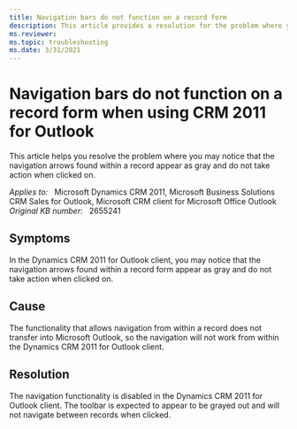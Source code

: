 ```yaml
---
title: Navigation bars do not function on a record form
description: This article provides a resolution for the problem where you may notice that the navigation arrows found within a record appear as gray and do not take action when clicked on.
ms.reviewer: 
ms.topic: troubleshooting
ms.date: 3/31/2021
---
```

# Navigation bars do not function on a record form when using CRM 2011 for Outlook

This article helps you resolve the problem where you may notice that the navigation arrows found within a record appear as gray and do not take action when clicked on.

_Applies to:_ &nbsp; Microsoft Dynamics CRM 2011, Microsoft Business Solutions CRM Sales for Outlook, Microsoft CRM client for Microsoft Office Outlook  
_Original KB number:_ &nbsp; 2655241

## Symptoms

In the Dynamics CRM 2011 for Outlook client, you may notice that the navigation arrows found within a record form appear as gray and do not take action when clicked on.

## Cause

The functionality that allows navigation from within a record does not transfer into Microsoft Outlook, so the navigation will not work from within the Dynamics CRM 2011 for Outlook client.

## Resolution

The navigation functionality is disabled in the Dynamics CRM 2011 for Outlook client. The toolbar is expected to appear to be grayed out and will not navigate between records when clicked.
